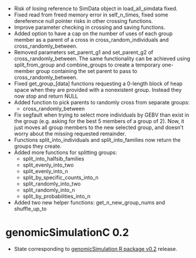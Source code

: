 - Risk of losing reference to SimData object in load_all_simdata fixed.
- Fixed read from freed memory error in self_n_times, fixed some dereference null pointer risks in other crossing functions.
- Improve parameter checking in crossing and saving functions.
- Added option to have a cap on the number of uses of each group member as a parent of a cross in cross_random_individuals and cross_randomly_between. 
- Removed parameters set_parent_g1 and set_parent_g2 of cross_randomly_between. The same functionality can be achieved using split_from_group and combine_groups to create a temporary one-member group containing the set parent to pass to cross_randomly_between. 
- Fixed get_group_[data] functions requesting a 0-length block of heap space when they are provided with a nonexistent group. Instead they now stop and return NULL
- Added function to pick parents to randomly cross from separate groups:
    - cross_randomly_between
- Fix segfault when trying to select more individuals by GEBV than exist in the group (e.g. asking for the best 5 members of a group of 2). Now, it just moves all group members to the new selected group, and doesn't worry about the missing requested remainder.
- Functions split_into_individuals and split_into_families now return the groups they create.
- Added more functions for splitting groups:
    - split_into_halfsib_families
    - split_evenly_into_two
    - split_evenly_into_n
    - split_by_specific_counts_into_n
    - split_randomly_into_two
    - split_randomly_into_n
    - split_by_probabilities_into_n
- Added two new helper functions: get_n_new_group_nums and shuffle_up_to


# genomicSimulationC 0.2

- State corresponding to [genomicSimulation R package v0.2](https://github.com/vllrs/genomicSimulation/releases/tag/v0.2) release.